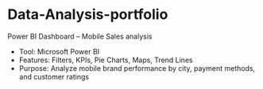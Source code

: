 # Data-Analysis-portfolio
 Power BI Dashboard – Mobile Sales analysis
- Tool: Microsoft Power BI
- Features: Filters, KPIs, Pie Charts, Maps, Trend Lines
- Purpose: Analyze mobile brand performance by city, payment methods, and customer ratings
